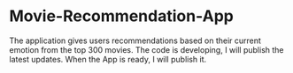 # Movie-Recommendation-App
The application gives users recommendations based on their current emotion from the top 300 movies.
The code is developing, I will publish the latest updates.
When the App is ready, I will publish it.
